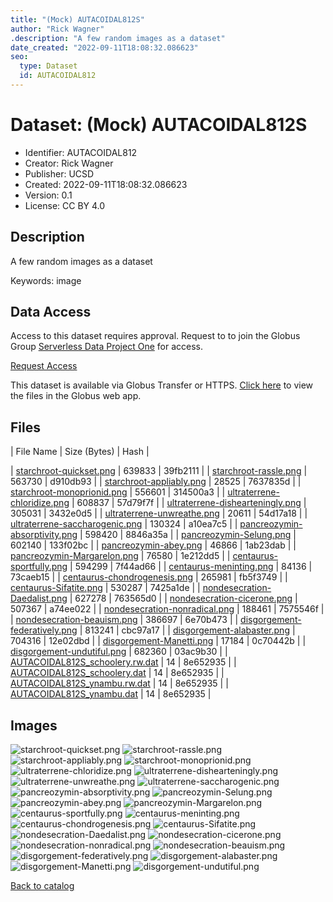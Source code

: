 ```yaml
---
title: "(Mock) AUTACOIDAL812S"
author: "Rick Wagner"
.description: "A few random images as a dataset"
date_created: "2022-09-11T18:08:32.086623"
seo:
  type: Dataset
  id: AUTACOIDAL812
---
```

# Dataset: (Mock) AUTACOIDAL812S
- Identifier: AUTACOIDAL812
- Creator: Rick Wagner
- Publisher: UCSD
- Created: 2022-09-11T18:08:32.086623
- Version: 0.1
- License: CC BY 4.0
## Description
A few random images as a dataset

Keywords: image
## Data Access
Access to this dataset requires approval. Request to to join the Globus Group [Serverless Data Project One](cf9d1f5b-3496-11ed-b941-972795fc9504) for access.

[Request Access](https://app.globus.org/groups/cf9d1f5b-3496-11ed-b941-972795fc9504/join)

This dataset is available via Globus Transfer or HTTPS.
[Click here](https://app.globus.org/file-manager?origin_id=6528bad5-bc02-497d-8a4f-a38547d0e72a&origin_path=/serverless/restricted/AUTACOIDAL812/) to view the files in the Globus web app.
## Files
| File Name | Size (Bytes) | Hash |
 
| [starchroot-quickset.png](https://g-b0978f.0ed28.75bc.data.globus.org/serverless/restricted/AUTACOIDAL812/starchroot-quickset.png) | 639833 | 39fb2111 |
| [starchroot-rassle.png](https://g-b0978f.0ed28.75bc.data.globus.org/serverless/restricted/AUTACOIDAL812/starchroot-rassle.png) | 563730 | d910db93 |
| [starchroot-appliably.png](https://g-b0978f.0ed28.75bc.data.globus.org/serverless/restricted/AUTACOIDAL812/starchroot-appliably.png) | 28525 | 7637835d |
| [starchroot-monoprionid.png](https://g-b0978f.0ed28.75bc.data.globus.org/serverless/restricted/AUTACOIDAL812/starchroot-monoprionid.png) | 556601 | 314500a3 |
| [ultraterrene-chloridize.png](https://g-b0978f.0ed28.75bc.data.globus.org/serverless/restricted/AUTACOIDAL812/ultraterrene-chloridize.png) | 608837 | 57d79f7f |
| [ultraterrene-dishearteningly.png](https://g-b0978f.0ed28.75bc.data.globus.org/serverless/restricted/AUTACOIDAL812/ultraterrene-dishearteningly.png) | 305031 | 3432e0d5 |
| [ultraterrene-unwreathe.png](https://g-b0978f.0ed28.75bc.data.globus.org/serverless/restricted/AUTACOIDAL812/ultraterrene-unwreathe.png) | 20611 | 54d17a18 |
| [ultraterrene-saccharogenic.png](https://g-b0978f.0ed28.75bc.data.globus.org/serverless/restricted/AUTACOIDAL812/ultraterrene-saccharogenic.png) | 130324 | a10ea7c5 |
| [pancreozymin-absorptivity.png](https://g-b0978f.0ed28.75bc.data.globus.org/serverless/restricted/AUTACOIDAL812/pancreozymin-absorptivity.png) | 598420 | 8846a35a |
| [pancreozymin-Selung.png](https://g-b0978f.0ed28.75bc.data.globus.org/serverless/restricted/AUTACOIDAL812/pancreozymin-Selung.png) | 602140 | 133f02bc |
| [pancreozymin-abey.png](https://g-b0978f.0ed28.75bc.data.globus.org/serverless/restricted/AUTACOIDAL812/pancreozymin-abey.png) | 46866 | 1ab23dab |
| [pancreozymin-Margarelon.png](https://g-b0978f.0ed28.75bc.data.globus.org/serverless/restricted/AUTACOIDAL812/pancreozymin-Margarelon.png) | 76580 | 1e212dd5 |
| [centaurus-sportfully.png](https://g-b0978f.0ed28.75bc.data.globus.org/serverless/restricted/AUTACOIDAL812/centaurus-sportfully.png) | 594299 | 7f44ad66 |
| [centaurus-meninting.png](https://g-b0978f.0ed28.75bc.data.globus.org/serverless/restricted/AUTACOIDAL812/centaurus-meninting.png) | 84136 | 73caeb15 |
| [centaurus-chondrogenesis.png](https://g-b0978f.0ed28.75bc.data.globus.org/serverless/restricted/AUTACOIDAL812/centaurus-chondrogenesis.png) | 265981 | fb5f3749 |
| [centaurus-Sifatite.png](https://g-b0978f.0ed28.75bc.data.globus.org/serverless/restricted/AUTACOIDAL812/centaurus-Sifatite.png) | 530287 | 7425a1de |
| [nondesecration-Daedalist.png](https://g-b0978f.0ed28.75bc.data.globus.org/serverless/restricted/AUTACOIDAL812/nondesecration-Daedalist.png) | 627278 | 763565d0 |
| [nondesecration-cicerone.png](https://g-b0978f.0ed28.75bc.data.globus.org/serverless/restricted/AUTACOIDAL812/nondesecration-cicerone.png) | 507367 | a74ee022 |
| [nondesecration-nonradical.png](https://g-b0978f.0ed28.75bc.data.globus.org/serverless/restricted/AUTACOIDAL812/nondesecration-nonradical.png) | 188461 | 7575546f |
| [nondesecration-beauism.png](https://g-b0978f.0ed28.75bc.data.globus.org/serverless/restricted/AUTACOIDAL812/nondesecration-beauism.png) | 386697 | 6e70b473 |
| [disgorgement-federatively.png](https://g-b0978f.0ed28.75bc.data.globus.org/serverless/restricted/AUTACOIDAL812/disgorgement-federatively.png) | 813241 | cbc97a17 |
| [disgorgement-alabaster.png](https://g-b0978f.0ed28.75bc.data.globus.org/serverless/restricted/AUTACOIDAL812/disgorgement-alabaster.png) | 704316 | 12e02dbd |
| [disgorgement-Manetti.png](https://g-b0978f.0ed28.75bc.data.globus.org/serverless/restricted/AUTACOIDAL812/disgorgement-Manetti.png) | 17184 | 0c70442b |
| [disgorgement-undutiful.png](https://g-b0978f.0ed28.75bc.data.globus.org/serverless/restricted/AUTACOIDAL812/disgorgement-undutiful.png) | 682360 | 03ac9b30 |
| [AUTACOIDAL812S_schoolery.rw.dat](https://g-b0978f.0ed28.75bc.data.globus.org/serverless/restricted/AUTACOIDAL812/AUTACOIDAL812S_schoolery.rw.dat) | 14 | 8e652935 |
| [AUTACOIDAL812S_schoolery.dat](https://g-b0978f.0ed28.75bc.data.globus.org/serverless/restricted/AUTACOIDAL812/AUTACOIDAL812S_schoolery.dat) | 14 | 8e652935 |
| [AUTACOIDAL812S_ynambu.rw.dat](https://g-b0978f.0ed28.75bc.data.globus.org/serverless/restricted/AUTACOIDAL812/AUTACOIDAL812S_ynambu.rw.dat) | 14 | 8e652935 |
| [AUTACOIDAL812S_ynambu.dat](https://g-b0978f.0ed28.75bc.data.globus.org/serverless/restricted/AUTACOIDAL812/AUTACOIDAL812S_ynambu.dat) | 14 | 8e652935 |
## Images
![starchroot-quickset.png](https://g-b0978f.0ed28.75bc.data.globus.org/serverless/restricted/AUTACOIDAL812/starchroot-quickset.png) ![starchroot-rassle.png](https://g-b0978f.0ed28.75bc.data.globus.org/serverless/restricted/AUTACOIDAL812/starchroot-rassle.png) ![starchroot-appliably.png](https://g-b0978f.0ed28.75bc.data.globus.org/serverless/restricted/AUTACOIDAL812/starchroot-appliably.png) ![starchroot-monoprionid.png](https://g-b0978f.0ed28.75bc.data.globus.org/serverless/restricted/AUTACOIDAL812/starchroot-monoprionid.png) ![ultraterrene-chloridize.png](https://g-b0978f.0ed28.75bc.data.globus.org/serverless/restricted/AUTACOIDAL812/ultraterrene-chloridize.png) ![ultraterrene-dishearteningly.png](https://g-b0978f.0ed28.75bc.data.globus.org/serverless/restricted/AUTACOIDAL812/ultraterrene-dishearteningly.png) ![ultraterrene-unwreathe.png](https://g-b0978f.0ed28.75bc.data.globus.org/serverless/restricted/AUTACOIDAL812/ultraterrene-unwreathe.png) ![ultraterrene-saccharogenic.png](https://g-b0978f.0ed28.75bc.data.globus.org/serverless/restricted/AUTACOIDAL812/ultraterrene-saccharogenic.png) ![pancreozymin-absorptivity.png](https://g-b0978f.0ed28.75bc.data.globus.org/serverless/restricted/AUTACOIDAL812/pancreozymin-absorptivity.png) ![pancreozymin-Selung.png](https://g-b0978f.0ed28.75bc.data.globus.org/serverless/restricted/AUTACOIDAL812/pancreozymin-Selung.png) ![pancreozymin-abey.png](https://g-b0978f.0ed28.75bc.data.globus.org/serverless/restricted/AUTACOIDAL812/pancreozymin-abey.png) ![pancreozymin-Margarelon.png](https://g-b0978f.0ed28.75bc.data.globus.org/serverless/restricted/AUTACOIDAL812/pancreozymin-Margarelon.png) ![centaurus-sportfully.png](https://g-b0978f.0ed28.75bc.data.globus.org/serverless/restricted/AUTACOIDAL812/centaurus-sportfully.png) ![centaurus-meninting.png](https://g-b0978f.0ed28.75bc.data.globus.org/serverless/restricted/AUTACOIDAL812/centaurus-meninting.png) ![centaurus-chondrogenesis.png](https://g-b0978f.0ed28.75bc.data.globus.org/serverless/restricted/AUTACOIDAL812/centaurus-chondrogenesis.png) ![centaurus-Sifatite.png](https://g-b0978f.0ed28.75bc.data.globus.org/serverless/restricted/AUTACOIDAL812/centaurus-Sifatite.png) ![nondesecration-Daedalist.png](https://g-b0978f.0ed28.75bc.data.globus.org/serverless/restricted/AUTACOIDAL812/nondesecration-Daedalist.png) ![nondesecration-cicerone.png](https://g-b0978f.0ed28.75bc.data.globus.org/serverless/restricted/AUTACOIDAL812/nondesecration-cicerone.png) ![nondesecration-nonradical.png](https://g-b0978f.0ed28.75bc.data.globus.org/serverless/restricted/AUTACOIDAL812/nondesecration-nonradical.png) ![nondesecration-beauism.png](https://g-b0978f.0ed28.75bc.data.globus.org/serverless/restricted/AUTACOIDAL812/nondesecration-beauism.png) ![disgorgement-federatively.png](https://g-b0978f.0ed28.75bc.data.globus.org/serverless/restricted/AUTACOIDAL812/disgorgement-federatively.png) ![disgorgement-alabaster.png](https://g-b0978f.0ed28.75bc.data.globus.org/serverless/restricted/AUTACOIDAL812/disgorgement-alabaster.png) ![disgorgement-Manetti.png](https://g-b0978f.0ed28.75bc.data.globus.org/serverless/restricted/AUTACOIDAL812/disgorgement-Manetti.png) ![disgorgement-undutiful.png](https://g-b0978f.0ed28.75bc.data.globus.org/serverless/restricted/AUTACOIDAL812/disgorgement-undutiful.png) 

[Back to catalog](../)

